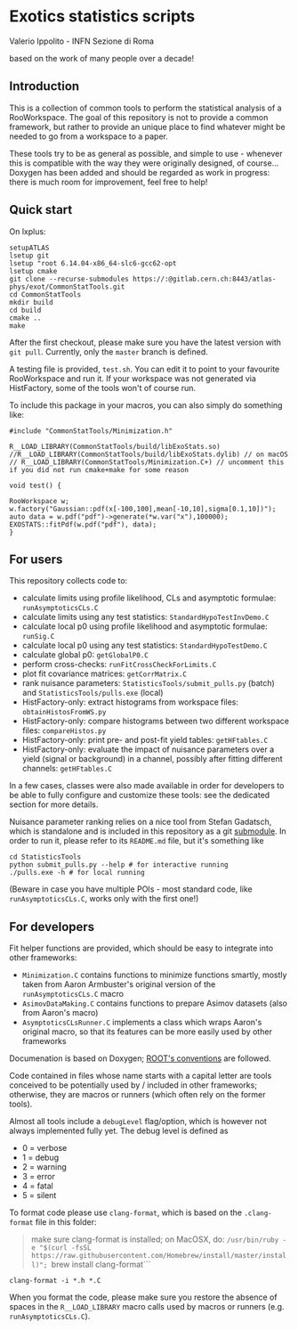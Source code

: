 # Exotics statistics scripts

Valerio Ippolito - INFN Sezione di Roma

based on the work of many people over a decade!

## Introduction
This is a collection of common tools to perform the statistical analysis of a RooWorkspace.
The goal of this repository is not to provide a common framework, but rather to provide
an unique place to find whatever might be needed to go from a workspace to a paper.

These tools try to be as general as possible, and simple to use - whenever this is compatible with
the way they were originally designed, of course... Doxygen has been added and should be regarded
as work in progress: there is much room for improvement, feel free to help!

## Quick start
On lxplus:
```
setupATLAS
lsetup git
lsetup "root 6.14.04-x86_64-slc6-gcc62-opt
lsetup cmake
git clone --recurse-submodules https://:@gitlab.cern.ch:8443/atlas-phys/exot/CommonStatTools.git
cd CommonStatTools
mkdir build
cd build 
cmake ..
make
```

After the first checkout, please make sure you have the latest version with `git pull`. Currently, only the `master` branch is defined.

A testing file is provided, `test.sh`. You can edit it to point to your favourite RooWorkspace and run it.
If your workspace was not generated via HistFactory, some of the tools won't of course run.

To include this package in your macros, you can also simply do something like:
```
#include "CommonStatTools/Minimization.h"

R__LOAD_LIBRARY(CommonStatTools/build/libExoStats.so)
//R__LOAD_LIBRARY(CommonStatTools/build/libExoStats.dylib) // on macOS
// R__LOAD_LIBRARY(CommonStatTools/Minimization.C+) // uncomment this if you did not run cmake+make for some reason

void test() {

RooWorkspace w;
w.factory("Gaussian::pdf(x[-100,100],mean[-10,10],sigma[0.1,10])");
auto data = w.pdf("pdf")->generate(*w.var("x"),100000);
EXOSTATS::fitPdf(w.pdf("pdf"), data);
}
```

## For users

This repository collects code to:
  * calculate limits using profile likelihood, CLs and asymptotic formulae: `runAsymptoticsCLs.C`
  * calculate limits using any test statistics: `StandardHypoTestInvDemo.C`
  * calculate local p0 using profile likelihood and asymptotic formulae: `runSig.C`
  * calculate local p0 using any test statistics: `StandardHypoTestDemo.C`
  * calculate global p0: `getGlobalP0.C`
  * perform cross-checks: `runFitCrossCheckForLimits.C`
  * plot fit covariance matrices: `getCorrMatrix.C`
  * rank nuisance parameters: `StatisticsTools/submit_pulls.py` (batch) and `StatisticsTools/pulls.exe` (local)
  * HistFactory-only: extract histograms from workspace files: `obtainHistosFromWS.py`
  * HistFactory-only: compare histograms between two different workspace files: `compareHistos.py`
  * HistFactory-only: print pre- and post-fit yield tables: `getHFtables.C`
  * HistFactory-only: evaluate the impact of nuisance parameters over a yield (signal or background) in a channel, possibly after fitting different channels: `getHFtables.C`

In a few cases, classes were also made available in order for developers to be able to fully configure and customize these tools: see the dedicated section for more details.

Nuisance parameter ranking relies on a nice tool from Stefan Gadatsch, which is standalone and is included in this repository as a git [submodule](https://git-scm.com/book/en/v2/Git-Tools-Submodules). In order to run it, please refer to its `README.md` file, but it's something like
```
cd StatisticsTools
python submit_pulls.py --help # for interactive running
./pulls.exe -h # for local running
```

(Beware in case you have multiple POIs - most standard code, like `runAsymptoticsCLs.C`, works only with the first one!)

## For developers

Fit helper functions are provided, which should be easy to integrate into other frameworks:
  * `Minimization.C` contains functions to minimize functions smartly, mostly taken from Aaron Armbuster's original version of the `runAsymptoticsCLs.C` macro
  * `AsimovDataMaking.C` contains functions to prepare Asimov datasets (also from Aaron's macro)
  * `AsymptoticsCLsRunner.C` implements a class which wraps Aaron's original macro, so that its features can be more easily used by other frameworks

Documenation is based on Doxygen; [ROOT's conventions](https://root.cern.ch/formatting-comments-doxygen) are followed.

Code contained in files whose name starts with a capital letter are tools conceived to be potentially used by / included in other frameworks; otherwise, they are macros or runners (which often rely on the former tools).
 
Almost all tools include a `debugLevel` flag/option, which is however not always implemented fully yet. The debug level is defined as
  * 0 = verbose
  * 1 = debug
  * 2 = warning
  * 3 = error
  * 4 = fatal
  * 5 = silent

To format code please use `clang-format`, which is based on the `.clang-format` file in this folder:

> make sure clang-format is installed; on MacOSX, do:
> ```/usr/bin/ruby -e "$(curl -fsSL https://raw.githubusercontent.com/Homebrew/install/master/install)"; ```brew install clang-format```

```clang-format -i *.h *.C```

When you format the code, please make sure you restore the absence of spaces in the `R__LOAD_LIBRARY` macro calls used by macros or runners (e.g. `runAsymptoticsCLs.C`).
